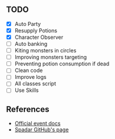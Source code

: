 ## TODO

- [x] Auto Party
- [x] Resupply Potions
- [x] Character Observer
- [ ] Auto banking
- [ ] Kiting monsters in circles
- [ ] Improving monsters targeting
- [ ] Preventing potion consumption if dead
- [ ] Clean code
- [ ] Improve logs
- [ ] All classes script
- [ ] Use Skills

## References

- [Official event docs](http://adventure.land/docs/code/character/events)
- [Spadar GitHub's page](https://github.com/Spadar/AdventureLand)
